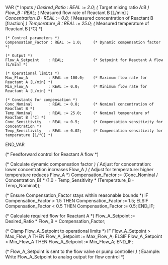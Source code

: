 VAR
    (* Inputs *)
    Desired_Ratio      : REAL := 2.0;      (* Target mixing ratio A:B *)
    Flow_B             : REAL;          (* Measured flow rate of Reactant B [L/min] *)
    Concentration_B    : REAL := 0.8;      (* Measured concentration of Reactant B [fraction] *)
    Temperature_B      : REAL := 25.0;     (* Measured temperature of Reactant B [°C] *)

    (* Control parameters *)
    Compensation_Factor : REAL := 1.0;     (* Dynamic compensation factor *)
    
    (* Output *)
    Flow_A_Setpoint    : REAL;             (* Setpoint for Reactant A flow [L/min] *)

    (* Operational limits *)
    Max_Flow_A         : REAL := 100.0;    (* Maximum flow rate for Reactant A [L/min] *)
    Min_Flow_A         : REAL := 0.0;      (* Minimum flow rate for Reactant A [L/min] *)
    
    (* Constants for compensation *)
    Conc_Nominal       : REAL := 0.8;      (* Nominal concentration of Reactant B *)
    Temp_Nominal       : REAL := 25.0;     (* Nominal temperature of Reactant B [°C] *)
    Conc_Sensitivity   : REAL := 0.5;      (* Compensation sensitivity for concentration *)
    Temp_Sensitivity   : REAL := 0.02;     (* Compensation sensitivity for temperature [1/°C] *)
END_VAR

(* Feedforward control for Reactant A flow *)

(* Calculate dynamic compensation factor *)
(* Adjust for concentration: lower concentration increases Flow_A *)
(* Adjust for temperature: higher temperature reduces Flow_A *)
Compensation_Factor := (Conc_Nominal / Concentration_B) * 
                      (1.0 - Temp_Sensitivity * (Temperature_B - Temp_Nominal));

(* Ensure Compensation_Factor stays within reasonable bounds *)
IF Compensation_Factor > 1.5 THEN
    Compensation_Factor := 1.5;
ELSIF Compensation_Factor < 0.5 THEN
    Compensation_Factor := 0.5;
END_IF;

(* Calculate required flow for Reactant A *)
Flow_A_Setpoint := Desired_Ratio * Flow_B * Compensation_Factor;

(* Clamp Flow_A_Setpoint to operational limits *)
IF Flow_A_Setpoint > Max_Flow_A THEN
    Flow_A_Setpoint := Max_Flow_A;
ELSIF Flow_A_Setpoint < Min_Flow_A THEN
    Flow_A_Setpoint := Min_Flow_A;
END_IF;

(* Flow_A_Setpoint is sent to the flow valve or pump controller *)
(* Example: Write Flow_A_Setpoint to analog output for flow control *)
